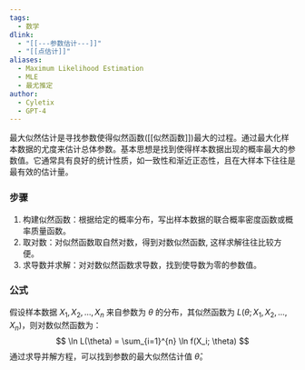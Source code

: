 ```yaml
---
tags:
  - 数学
dlink:
  - "[[---参数估计---]]"
  - "[[点估计]]"
aliases:
  - Maximum Likelihood Estimation
  - MLE
  - 最尤推定
author:
  - Cyletix
  - GPT-4
---
```

最大似然估计是寻找参数使得似然函数([[似然函数]])最大的过程。通过最大化样本数据的尤度来估计总体参数。基本思想是找到使得样本数据出现的概率最大的参数值。它通常具有良好的统计性质，如一致性和渐近正态性，且在大样本下往往是最有效的估计量。
### 步骤
1. 构建似然函数：根据给定的概率分布，写出样本数据的联合概率密度函数或概率质量函数。
2. 取对数：对似然函数取自然对数，得到对数似然函数, 这样求解往往比较方便。
3. 求导数并求解：对对数似然函数求导数，找到使导数为零的参数值。
### 公式
假设样本数据 $X_1, X_2, \ldots, X_n$ 来自参数为 $\theta$ 的分布，其似然函数为 $L(\theta; X_1, X_2, \ldots, X_n)$，则对数似然函数为：
$$
\ln L(\theta) = \sum_{i=1}^{n} \ln f(X_i; \theta)
$$
通过求导并解方程，可以找到参数的最大似然估计值 $\hat{\theta}$。